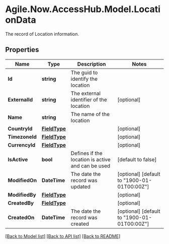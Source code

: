# Agile.Now.AccessHub.Model.LocationData
The record of Location information.

## Properties

Name | Type | Description | Notes
------------ | ------------- | ------------- | -------------
**Id** | **string** | The guid to identify the location | 
**ExternalId** | **string** | The external identifier of the location | [optional] 
**Name** | **string** | The name of the location | 
**CountryId** | [**FieldType**](FieldType.md) |  | [optional] 
**TimezoneId** | [**FieldType**](FieldType.md) |  | [optional] 
**CurrencyId** | [**FieldType**](FieldType.md) |  | [optional] 
**IsActive** | **bool** | Defines if the location is active and can be used | [default to false]
**ModifiedOn** | **DateTime** | The date the record was updated | [optional] [default to "1900-01-01T00:00Z"]
**ModifiedBy** | [**FieldType**](FieldType.md) |  | [optional] 
**CreatedBy** | [**FieldType**](FieldType.md) |  | [optional] 
**CreatedOn** | **DateTime** | The date the record was created | [optional] [default to "1900-01-01T00:00Z"]

[[Back to Model list]](../README.md#documentation-for-models) [[Back to API list]](../README.md#documentation-for-api-endpoints) [[Back to README]](../README.md)

